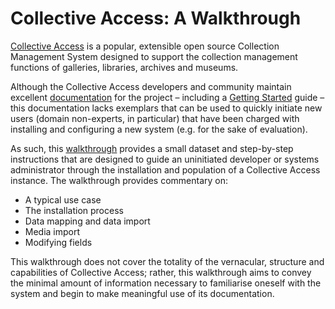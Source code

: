 # Collective Access: A Walkthrough
[Collective Access](http://www.collectiveaccess.org) is a popular, extensible open source Collection Management System designed to support the collection management functions of galleries, libraries, archives and museums.

Although the Collective Access developers and community maintain excellent [documentation](http://docs.collectiveaccess.org/wiki/Main_Page) for the project – including a [Getting Started](http://docs.collectiveaccess.org/wiki/Getting_Started) guide – this documentation lacks exemplars that can be used to quickly initiate new users (domain non-experts, in particular) that have been charged with installing and configuring a new system (e.g. for the sake of evaluation).

As such, this [walkthrough](https://github.com/MisterTJB/Collective-Access-A-Walkthrough/blob/master/WALKTHROUGH.md) provides a small dataset and step-by-step instructions that are designed to guide an uninitiated developer or systems administrator through the installation and population of a Collective Access instance. The walkthrough provides commentary on:

* A typical use case
* The installation process
* Data mapping and data import
* Media import
* Modifying fields

This walkthrough does not cover the totality of the vernacular, structure and capabilities of Collective Access; rather, this walkthrough aims to convey the minimal amount of information necessary to familiarise oneself with the system and begin to make meaningful use of its documentation.
